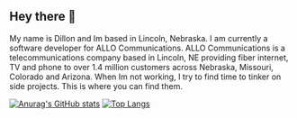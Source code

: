 ## Hey there 👋

My name is Dillon and Im based in Lincoln, Nebraska. I am currently a software developer for ALLO Communications. ALLO Communications is a telecommunications company based in Lincoln, NE providing fiber internet, TV and phone to over 1.4 million customers across Nebraska, Missouri, Colorado and Arizona. When Im not working, I try to find time to tinker on side projects. This is where you can find them. 

[![Anurag's GitHub stats](https://github-readme-stats.vercel.app/api?username=dillona25&show_icons=true&theme=dracula)](https://github.com/anuraghazra/github-readme-stats)
[![Top Langs](https://github-readme-stats.vercel.app/api/top-langs/?username=dillona25)](https://github.com/anuraghazra/github-readme-stats)
  

  

